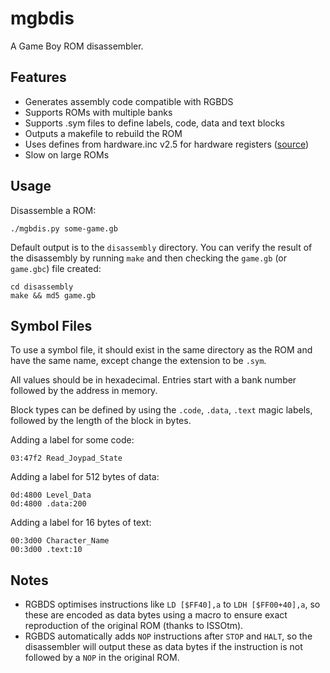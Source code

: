 # mgbdis 

A Game Boy ROM disassembler.


## Features

- Generates assembly code compatible with RGBDS
- Supports ROMs with multiple banks
- Supports .sym files to define labels, code, data and text blocks
- Outputs a makefile to rebuild the ROM
- Uses defines from hardware.inc v2.5 for hardware registers ([source](http://www.devrs.com/gb/asmcode.php#asmmisc))
- Slow on large ROMs


## Usage

Disassemble a ROM:

    ./mgbdis.py some-game.gb

Default output is to the ```disassembly``` directory. You can verify the result of the disassembly by running ```make``` and then checking the ```game.gb``` (or ```game.gbc```) file created:

    cd disassembly
    make && md5 game.gb


## Symbol Files

To use a symbol file, it should exist in the same directory as the ROM and have the same name, except change the extension to be ```.sym```.

All values should be in hexadecimal.  Entries start with a bank number followed by the address in memory.  

Block types can be defined by using the ```.code```, ```.data```, ```.text``` magic labels, followed by the length of the block in bytes.

Adding a label for some code:

```
03:47f2 Read_Joypad_State
```

Adding a label for 512 bytes of data:

```
0d:4800 Level_Data
0d:4800 .data:200
```

Adding a label for 16 bytes of text:

```
00:3d00 Character_Name
00:3d00 .text:10
```


## Notes

- RGBDS optimises instructions like ```LD [$FF40],a``` to ```LDH [$FF00+40],a```, so these are encoded as data bytes using a macro to ensure exact reproduction of the original ROM (thanks to ISSOtm).
- RGBDS automatically adds ```NOP``` instructions after ```STOP``` and ```HALT```, so the disassembler will output these as data bytes if the instruction is not followed by a ```NOP``` in the original ROM.


